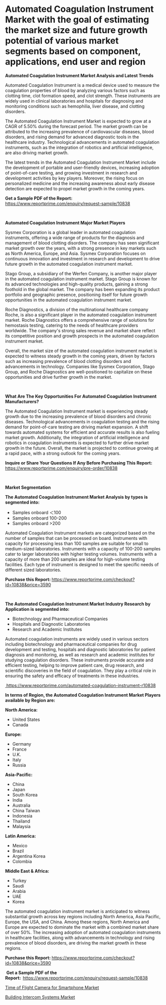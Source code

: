 <p><h1>Automated Coagulation Instrument Market with the goal of estimating the market size and future growth potential of various market segments based on component, applications, end user and region</h1></p><p><strong>Automated Coagulation Instrument Market Analysis and Latest Trends</strong></p>
<p><p>Automated Coagulation Instrument is a medical device used to measure the coagulation properties of blood by analyzing various factors such as clotting time, clot formation speed, and clot strength. These instruments are widely used in clinical laboratories and hospitals for diagnosing and monitoring conditions such as hemophilia, liver disease, and clotting disorders.</p><p>The Automated Coagulation Instrument Market is expected to grow at a CAGR of 5.50% during the forecast period. The market growth can be attributed to the increasing prevalence of cardiovascular diseases, blood disorders, and rising demand for advanced diagnostic tools in the healthcare industry. Technological advancements in automated coagulation instruments, such as the integration of robotics and artificial intelligence, are also driving market growth.</p><p>The latest trends in the Automated Coagulation Instrument Market include the development of portable and user-friendly devices, increasing adoption of point-of-care testing, and growing investment in research and development activities by key players. Moreover, the rising focus on personalized medicine and the increasing awareness about early disease detection are expected to propel market growth in the coming years.</p></p>
<p><strong>Get a Sample PDF of the Report:&nbsp;</strong> <a href="https://www.reportprime.com/enquiry/request-sample/10838">https://www.reportprime.com/enquiry/request-sample/10838</a></p>
<p>&nbsp;</p>
<p><strong>Automated Coagulation Instrument Major Market Players</strong></p>
<p><p>Sysmex Corporation is a global leader in automated coagulation instruments, offering a wide range of products for the diagnosis and management of blood clotting disorders. The company has seen significant market growth over the years, with a strong presence in key markets such as North America, Europe, and Asia. Sysmex Corporation focuses on continuous innovation and investment in research and development to drive future growth in the automated coagulation instrument market.</p><p>Stago Group, a subsidiary of the Werfen Company, is another major player in the automated coagulation instrument market. Stago Group is known for its advanced technologies and high-quality products, gaining a strong foothold in the global market. The company has been expanding its product portfolio and geographic presence, positioning itself for future growth opportunities in the automated coagulation instrument market.</p><p>Roche Diagnostics, a division of the multinational healthcare company Roche, is also a significant player in the automated coagulation instrument market. Roche Diagnostics offers a comprehensive range of solutions for hemostasis testing, catering to the needs of healthcare providers worldwide. The company's strong sales revenue and market share reflect its competitive position and growth prospects in the automated coagulation instrument market.</p><p>Overall, the market size of the automated coagulation instrument market is expected to witness steady growth in the coming years, driven by factors such as increasing prevalence of blood clotting disorders and advancements in technology. Companies like Sysmex Corporation, Stago Group, and Roche Diagnostics are well-positioned to capitalize on these opportunities and drive further growth in the market.</p></p>
<p>&nbsp;</p>
<p><strong>What Are The Key Opportunities For Automated Coagulation Instrument Manufacturers?</strong></p>
<p><p>The Automated Coagulation Instrument market is experiencing steady growth due to the increasing prevalence of blood disorders and chronic diseases. Technological advancements in coagulation testing and the rising demand for point-of-care testing are driving market expansion. A shift towards automated systems for efficient and accurate results is also fueling market growth. Additionally, the integration of artificial intelligence and robotics in coagulation instruments is expected to further drive market growth in the future. Overall, the market is projected to continue growing at a rapid pace, with a strong outlook for the coming years.</p></p>
<p><strong>Inquire or Share Your Questions If Any Before Purchasing This Report:</strong> <a href="https://www.reportprime.com/enquiry/pre-order/10838">https://www.reportprime.com/enquiry/pre-order/10838</a></p>
<p>&nbsp;</p>
<p><strong>Market Segmentation</strong></p>
<p><strong>The Automated Coagulation Instrument Market Analysis by types is segmented into:</strong></p>
<p><ul><li>Samples onboard ＜100</li><li>Samples onboard 100-200</li><li>Samples onboard >200</li></ul></p>
<p><p>Automated Coagulation Instrument markets are categorized based on the number of samples that can be processed on board. Instruments with capacity for processing less than 100 samples are suitable for small to medium-sized laboratories. Instruments with a capacity of 100-200 samples cater to larger laboratories with higher testing volumes. Instruments with a capacity of more than 200 samples are ideal for high-volume testing facilities. Each type of instrument is designed to meet the specific needs of different sized laboratories.</p></p>
<p><strong>Purchase this Report:&nbsp;</strong><a href="https://www.reportprime.com/checkout?id=10838&price=3590">https://www.reportprime.com/checkout?id=10838&price=3590</a></p>
<p>&nbsp;</p>
<p><strong>The Automated Coagulation Instrument Market Industry Research by Application is segmented into:</strong></p>
<p><ul><li>Biotechnology and Pharmaceutical Companies</li><li>Hospitals and Diagnostic Laboratories</li><li>Research and Academic Institutes</li></ul></p>
<p><p>Automated coagulation instruments are widely used in various sectors including biotechnology and pharmaceutical companies for drug development and testing, hospitals and diagnostic laboratories for patient diagnosis and monitoring, as well as research and academic institutes for studying coagulation disorders. These instruments provide accurate and efficient testing, helping to improve patient care, drug research, and scientific discoveries in the field of coagulation. They play a critical role in ensuring the safety and efficacy of treatments in these industries.</p></p>
<p><a href="https://www.reportprime.com/automated-coagulation-instrument-r10838">&nbsp;https://www.reportprime.com/automated-coagulation-instrument-r10838</a></p>
<p><strong>In terms of Region, the Automated Coagulation Instrument Market Players available by Region are:</strong></p>
<p>
    <p> <strong> North America: </strong>
        <ul>
            <li>United States</li>
            <li>Canada</li>
        </ul>
        </p> 
    <p> <strong> Europe: </strong>
        <ul>
            <li>Germany</li>
            <li>France</li>
            <li>U.K.</li>
            <li>Italy</li>
            <li>Russia</li>
        </ul>
        </p> 
    <p> <strong> Asia-Pacific: </strong>
        <ul>
            <li>China</li>
            <li>Japan</li>
            <li>South Korea</li>
            <li>India</li>
            <li>Australia</li>
            <li>China Taiwan</li>
            <li>Indonesia</li>
            <li>Thailand</li>
            <li>Malaysia</li>
        </ul>
        </p> 
    <p> <strong> Latin America: </strong>
        <ul>
            <li>Mexico</li>
            <li>Brazil</li>
            <li>Argentina Korea</li>
            <li>Colombia</li>
        </ul>
        </p> 
    <p> <strong> Middle East & Africa: </strong>
        <ul>
            <li>Turkey</li>
            <li>Saudi</li>
            <li>Arabia</li>
            <li>UAE</li>
            <li>Korea</li>
        </ul>
    </p>
    </p>
<p><p>The automated coagulation instrument market is anticipated to witness substantial growth across key regions including North America, Asia Pacific, Europe, the USA, and China. Among these regions, North America and Europe are expected to dominate the market with a combined market share of over 50%. The increasing adoption of automated coagulation instruments in healthcare facilities, along with advancements in technology and rising prevalence of blood disorders, are driving the market growth in these regions.</p></p>
<p><strong>Purchase this Report: </strong><a href="https://www.reportprime.com/checkout?id=10838&price=3590">https://www.reportprime.com/checkout?id=10838&price=3590</a></p>
<p>&nbsp;<strong>Get a Sample PDF of the Report:&nbsp;&nbsp;</strong><a href="https://www.reportprime.com/enquiry/request-sample/10838">https://www.reportprime.com/enquiry/request-sample/10838</a></p>
<p><strong></strong></p>
<p><p><a href="https://medium.com/@djjdj3773/time-of-flight-camera-for-smartphone-market-competitive-analysis-market-trends-and-forecast-to-2b428c43cc32">Time of Flight Camera for Smartphone Market</a></p><p><a href="https://eight-handstand-8fb.notion.site/Building-Intercom-Systems-Market-Analysis-and-Sze-Forecasted-for-period-from-2024-to-2031-d5e6137f98f342c7a5b9af2858cec995">Building Intercom Systems Market</a></p></p>